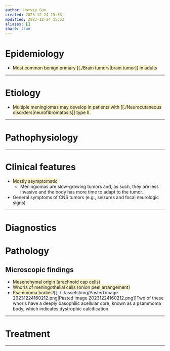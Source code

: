 ```yaml
---
author: Harvey Guo
created: 2023-12-24 15:53
modified: 2023-12-24 15:53
aliases: []
share: true
---
```


# Epidemiology
- <span style="background:rgba(240, 200, 0, 0.2)">Most common benign primary [[./Brain tumors|brain tumor]] in adults</span>

---
# Etiology
- <span style="background:rgba(240, 200, 0, 0.2)">Multiple meningiomas may develop in patients with [[./Neurocutaneous disorders|neurofibromatosis]] type II.</span>

---
# Pathophysiology


---
# Clinical features
- <span style="background:rgba(240, 200, 0, 0.2)">Mostly asymptomatic </span>
	- Meningiomas are slow-growing tumors and, as such, they are less invasive and the body has more time to adapt to the tumor.
- General symptoms of CNS tumors (e.g., seizures and focal neurologic signs)

---
# Diagnostics

# Pathology
## Microscopic findings
- <span style="background:rgba(240, 200, 0, 0.2)">Mesenchymal origin (arachnoid cap cells)</span>
- <span style="background:rgba(240, 200, 0, 0.2)">Whorls of meningothelial cells (onion peel arrangement)</span>
- <span style="background:rgba(240, 200, 0, 0.2)">Psammoma bodies</span>![[../../assets/img/Pasted image 20231224160212.png|Pasted image 20231224160212.png]]Two of these whorls have a deeply basophilic acellular core, known as a psammoma body, which indicates dystrophic calcification.

---
# Treatment


---
